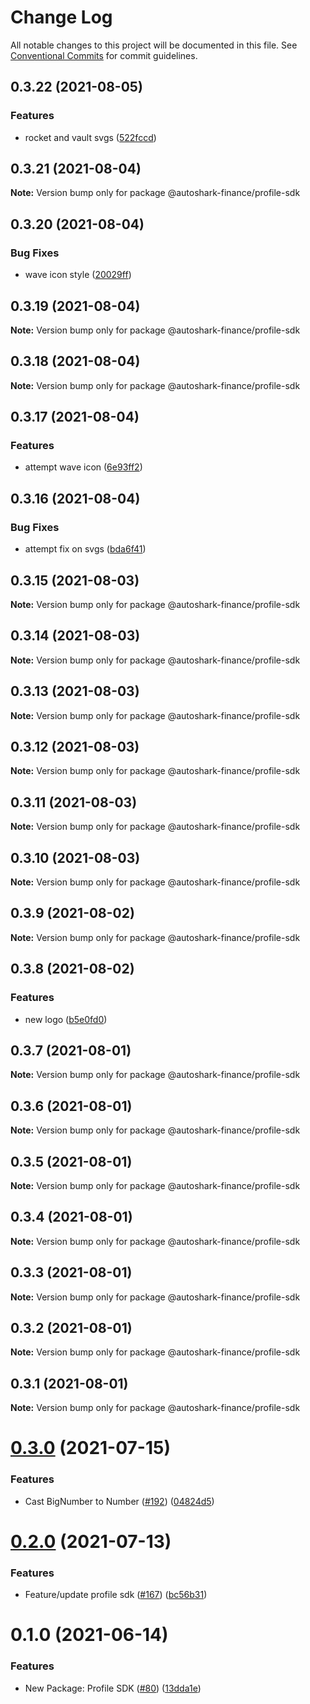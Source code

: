 # Change Log

All notable changes to this project will be documented in this file.
See [Conventional Commits](https://conventionalcommits.org) for commit guidelines.

## 0.3.22 (2021-08-05)


### Features

* rocket and vault svgs ([522fccd](https://github.com/autoshark-finance/pancake-toolkit/commit/522fccd6fde5b303d86546487e66293291c81595))





## 0.3.21 (2021-08-04)

**Note:** Version bump only for package @autoshark-finance/profile-sdk





## 0.3.20 (2021-08-04)


### Bug Fixes

* wave icon style ([20029ff](https://github.com/autoshark-finance/pancake-toolkit/commit/20029ff5565f584b01581649e0215d465ea7446a))





## 0.3.19 (2021-08-04)

**Note:** Version bump only for package @autoshark-finance/profile-sdk





## 0.3.18 (2021-08-04)

**Note:** Version bump only for package @autoshark-finance/profile-sdk





## 0.3.17 (2021-08-04)


### Features

* attempt wave icon ([6e93ff2](https://github.com/autoshark-finance/pancake-toolkit/commit/6e93ff2f73b669222267e353a0145d55a6c8db01))





## 0.3.16 (2021-08-04)


### Bug Fixes

* attempt fix on svgs ([bda6f41](https://github.com/autoshark-finance/pancake-toolkit/commit/bda6f41789bc5d27edab86276567c976c1283fc5))





## 0.3.15 (2021-08-03)

**Note:** Version bump only for package @autoshark-finance/profile-sdk





## 0.3.14 (2021-08-03)

**Note:** Version bump only for package @autoshark-finance/profile-sdk





## 0.3.13 (2021-08-03)

**Note:** Version bump only for package @autoshark-finance/profile-sdk





## 0.3.12 (2021-08-03)

**Note:** Version bump only for package @autoshark-finance/profile-sdk





## 0.3.11 (2021-08-03)

**Note:** Version bump only for package @autoshark-finance/profile-sdk





## 0.3.10 (2021-08-03)

**Note:** Version bump only for package @autoshark-finance/profile-sdk





## 0.3.9 (2021-08-02)

**Note:** Version bump only for package @autoshark-finance/profile-sdk





## 0.3.8 (2021-08-02)


### Features

* new logo ([b5e0fd0](https://github.com/autoshark-finance/pancake-toolkit/commit/b5e0fd03700ac4be0bf6d82da9fa3a54c2f3ea44))





## 0.3.7 (2021-08-01)

**Note:** Version bump only for package @autoshark-finance/profile-sdk





## 0.3.6 (2021-08-01)

**Note:** Version bump only for package @autoshark-finance/profile-sdk





## 0.3.5 (2021-08-01)

**Note:** Version bump only for package @autoshark-finance/profile-sdk





## 0.3.4 (2021-08-01)

**Note:** Version bump only for package @autoshark-finance/profile-sdk





## 0.3.3 (2021-08-01)

**Note:** Version bump only for package @autoshark-finance/profile-sdk





## 0.3.2 (2021-08-01)

**Note:** Version bump only for package @autoshark-finance/profile-sdk





## 0.3.1 (2021-08-01)

**Note:** Version bump only for package @autoshark-finance/profile-sdk





# [0.3.0](https://github.com/pancakeswap/pancake-toolkit/tree/master/packages/pancake-profile-sdk/compare/@pancakeswap/profile-sdk@0.2.0...@pancakeswap/profile-sdk@0.3.0) (2021-07-15)


### Features

* Cast BigNumber to Number ([#192](https://github.com/pancakeswap/pancake-toolkit/tree/master/packages/pancake-profile-sdk/issues/192)) ([04824d5](https://github.com/pancakeswap/pancake-toolkit/tree/master/packages/pancake-profile-sdk/commit/04824d55691ef226ebefaebb9dff21151ffc5cea))





# [0.2.0](https://github.com/pancakeswap/pancake-toolkit/tree/master/packages/pancake-profile-sdk/compare/@pancakeswap/profile-sdk@0.1.0...@pancakeswap/profile-sdk@0.2.0) (2021-07-13)


### Features

* Feature/update profile sdk ([#167](https://github.com/pancakeswap/pancake-toolkit/tree/master/packages/pancake-profile-sdk/issues/167)) ([bc56b31](https://github.com/pancakeswap/pancake-toolkit/tree/master/packages/pancake-profile-sdk/commit/bc56b31f5dcf4ce63eec15cc0b275cf41539ebb4))





# 0.1.0 (2021-06-14)


### Features

* New Package: Profile SDK ([#80](https://github.com/pancakeswap/pancake-toolkit/tree/master/packages/pancake-profile-sdk/issues/80)) ([13dda1e](https://github.com/pancakeswap/pancake-toolkit/tree/master/packages/pancake-profile-sdk/commit/13dda1e43c6528dd7a1812c8a860f6f242148062))
